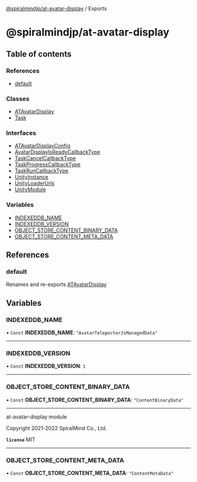 [@spiralmindjp/at-avatar-display](README.md) / Exports

# @spiralmindjp/at-avatar-display

## Table of contents

### References

- [default](modules.md#default)

### Classes

- [ATAvatarDisplay](classes/ATAvatarDisplay.md)
- [Task](classes/Task.md)

### Interfaces

- [ATAvatarDisplayConfig](interfaces/ATAvatarDisplayConfig.md)
- [AvatarDisplayIsReadyCallbackType](interfaces/AvatarDisplayIsReadyCallbackType.md)
- [TaskCancelCallbackType](interfaces/TaskCancelCallbackType.md)
- [TaskProgressCallbackType](interfaces/TaskProgressCallbackType.md)
- [TaskRunCallbackType](interfaces/TaskRunCallbackType.md)
- [UnityInstance](interfaces/UnityInstance.md)
- [UnityLoaderUrls](interfaces/UnityLoaderUrls.md)
- [UnityModule](interfaces/UnityModule.md)

### Variables

- [INDEXEDDB\_NAME](modules.md#indexeddb_name)
- [INDEXEDDB\_VERSION](modules.md#indexeddb_version)
- [OBJECT\_STORE\_CONTENT\_BINARY\_DATA](modules.md#object_store_content_binary_data)
- [OBJECT\_STORE\_CONTENT\_META\_DATA](modules.md#object_store_content_meta_data)

## References

### default

Renames and re-exports [ATAvatarDisplay](classes/ATAvatarDisplay.md)

## Variables

### INDEXEDDB\_NAME

• `Const` **INDEXEDDB\_NAME**: ``"AvatarTeleporterJsManagedData"``

___

### INDEXEDDB\_VERSION

• `Const` **INDEXEDDB\_VERSION**: ``1``

___

### OBJECT\_STORE\_CONTENT\_BINARY\_DATA

• `Const` **OBJECT\_STORE\_CONTENT\_BINARY\_DATA**: ``"ContentBinaryData"``

----------
at-avatar-display module

Copyright 2021-2022 SpiralMind Co., Ltd.

**`license`** MIT

___

### OBJECT\_STORE\_CONTENT\_META\_DATA

• `Const` **OBJECT\_STORE\_CONTENT\_META\_DATA**: ``"ContentMetaData"``
